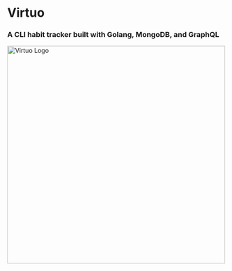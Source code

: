 # Virtuo 
### A CLI habit tracker built with Golang, MongoDB, and GraphQL
<img src="blob/magicpattern-4fF44tm4hpM-unsplash.jpg" alt="Virtuo Logo" height="500"/>
